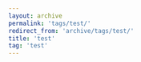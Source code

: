 ```yaml
---
layout: archive
permalink: 'tags/test/'
redirect_from: 'archive/tags/test/'
title: 'test'
tag: 'test'
---
```

